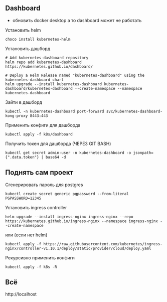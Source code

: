 
## Dashboard
* обновить docker desktop а то dashboard может не работать

Установить helm
```shell
choco install kubernetes-helm
```
Установить дашборд
```shell
# Add kubernetes-dashboard repository
helm repo add kubernetes-dashboard https://kubernetes.github.io/dashboard/
```
```shell
# Deploy a Helm Release named "kubernetes-dashboard" using the kubernetes-dashboard chart
helm upgrade --install kubernetes-dashboard kubernetes-dashboard/kubernetes-dashboard --create-namespace --namespace kubernetes-dashboard
```
Зайти в дашборд
```shell
kubectl -n kubernetes-dashboard port-forward svc/kubernetes-dashboard-kong-proxy 8443:443
```
Применить конфиги для дашборда
```shell
kubectl apply -f k8s/dashboard 
```
Получить токен для дашборда (ЧЕРЕЗ GIT BASH)
```shell
kubectl get secret admin-user -n kubernetes-dashboard -o jsonpath={".data.token"} | base64 -d
```

## Поднять сам проект
Сгенерировать пароль для postgres
```shell
kubectl create secret generic pgpassword --from-literal PGPASSWORD=12345
```

Установить ingress controller
```shell
helm upgrade --install ingress-nginx ingress-nginx --repo https://kubernetes.github.io/ingress-nginx --namespace ingress-nginx --create-namespace
```
или (если нет helm)
```shell
kubectl apply -f https://raw.githubusercontent.com/kubernetes/ingress-nginx/controller-v1.10.1/deploy/static/provider/cloud/deploy.yaml
```

Рекурсивно применить конфиги
```shell
kubectl apply -f k8s -R
```

## Всё
http://localhost
